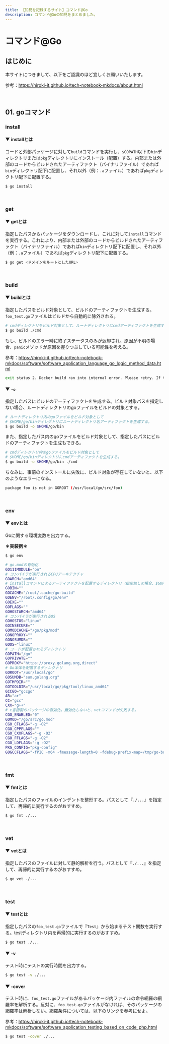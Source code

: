 ```yaml
---
title: 【知見を記録するサイト】コマンド@Go
description: コマンド@Goの知見をまとめました。
---
```


# コマンド@Go

## はじめに

本サイトにつきまして、以下をご認識のほど宜しくお願いいたします。

参考：https://hiroki-it.github.io/tech-notebook-mkdocs/about.html

<br>

## 01. goコマンド

### install

#### ▼ installとは

コードと外部パッケージに対して```build```コマンドを実行し、```$GOPATH```以下の```bin```ディレクトリまたは```pkg```ディレクトリにインストール（配置）する。内部または外部のコードからビルドされたアーティファクト（バイナリファイル）であれば```bin```ディレクトリ配下に配置し、それ以外（例：```.a```ファイル）であれば```pkg```ディレクトリ配下に配置する。

```bash
$ go install
```

<br>

### get

#### ▼ getとは

指定したパスからパッケージをダウンロードし、これに対して```install```コマンドを実行する。これにより、内部または外部のコードからビルドされたアーティファクト（バイナリファイル）であれば```bin```ディレクトリ配下に配置し、それ以外（例：```.a```ファイル）であれば```pkg```ディレクトリ配下に配置する。

```bash
$ go get <ドメインをルートとしたURL>
```

<br>

### build

#### ▼ buildとは

指定したパスをビルド対象として、ビルドのアーティファクトを生成する。```foo_test.go```ファイルはビルドから自動的に除外される。

```bash
# cmdディレクトリをビルド対象として、ルートディレクトリにcmdアーティファクトを生成する。
$ go build ./cmd
```

もし、ビルドのエラー時に終了ステータスのみが返却され、原因が不明の場合、```panic```メソッドが原因を握りつぶしている可能性を考える。

参考：https://hiroki-it.github.io/tech-notebook-mkdocs/software/software_application_language_go_logic_method_data.html

```bash
exit status 2. Docker build ran into internal error. Please retry. If this keeps happening, please open an issue..
```

#### ▼ ```-o```

指定したパスにビルドのアーティファクトを生成する。ビルド対象パスを指定しない場合、ルートディレクトリのgoファイルをビルドの対象とする。

```bash
# ルートディレクトリ内のgoファイルをビルド対象として
# $HOME/go/binディレクトリにルートディレクトリ名アーティファクトを生成する。
$ go build -o $HOME/go/bin
```

また、指定したパス内のgoファイルをビルド対象として、指定したパスにビルドのアーティファクトを生成もできる。

```bash
# cmdディレクトリ内のgoファイルをビルド対象として
# $HOME/go/binディレクトリにcmdアーティファクトを生成する。
$ go build -o $HOME/go/bin ./cmd
```

 ちなみに、事前のインストールに失敗に、ビルド対象が存在していないと、以下のようなエラーになる。

```bash
package foo is not in GOROOT (/usr/local/go/src/foo)
```

<br>

### env

#### ▼ envとは

Goに関する環境変数を出力する。

**＊実装例＊**

```bash
$ go env

# go.modの有効化
GO111MODULE="on"
# コンパイラが実行されるCPUアーキテクチャ
GOARCH="amd64"
# installコマンドによるアーティファクトを配置するディレクトリ（指定無しの場合、$GOPATH/bin）
GOBIN=""
GOCACHE="/root/.cache/go-build"
GOENV="/root/.config/go/env"
GOEXE=""
GOFLAGS=""
GOHOSTARCH="amd64"
# コンパイラが実行されるOS
GOHOSTOS="linux"
GOINSECURE=""
GOMODCACHE="/go/pkg/mod"
GONOPROXY=""
GONOSUMDB=""
GOOS="linux"
# コードが配置されるディレクトリ
GOPATH="/go"
GOPRIVATE=""
GOPROXY="https://proxy.golang.org,direct"
# Go本体を配置するディレクトリ
GOROOT="/usr/local/go"
GOSUMDB="sum.golang.org"
GOTMPDIR=""
GOTOOLDIR="/usr/local/go/pkg/tool/linux_amd64"
GCCGO="gccgo"
AR="ar"
CC="gcc"
CXX="g++"
# c言語製のパッケージの有効化。無効化しないと、vetコマンドが失敗する。
CGO_ENABLED="0"
GOMOD="/go/src/go.mod"
CGO_CFLAGS="-g -O2"
CGO_CPPFLAGS=""
CGO_CXXFLAGS="-g -O2"
CGO_FFLAGS="-g -O2"
CGO_LDFLAGS="-g -O2"
PKG_CONFIG="pkg-config"
GOGCCFLAGS="-fPIC -m64 -fmessage-length=0 -fdebug-prefix-map=/tmp/go-build887404645=/tmp/go-build -gno-record-gcc-switches"
```

<br>

### fmt

#### ▼ fmtとは

指定したパスのファイルのインデントを整形する。パスとして『```./...```』を指定して、再帰的に実行するのがおすすめ。

```bash
$ go fmt ./...
```

<br>

### vet

#### ▼ vetとは

指定したパスのファイルに対して静的解析を行う。パスとして『```./...```』を指定して、再帰的に実行するのがおすすめ。

```bash
$ go vet ./...
```

<br>

### test

#### ▼ testとは

指定したパスの```foo_test.go```ファイルで『```Test```』から始まるテスト関数を実行する。testディレクトリ内を再帰的に実行するのがおすすめ。

```bash
$ go test ./...
```

#### ▼ -v

テスト時にテストの実行時間を出力する。

```bash
$ go test -v ./...
```

#### ▼ -cover

テスト時に、```foo_test.go```ファイルがあるパッケージ内ファイルの命令網羅の網羅率を解析する。反対に、```foo_test.go```ファイルがなければ、そのパッケージの網羅率は解析しない。網羅条件については、以下のリンクを参考にせよ。

参考：https://hiroki-it.github.io/tech-notebook-mkdocs/software/software_application_testing_based_on_code_php.html

```bash
$ go test -cover ./...
```

